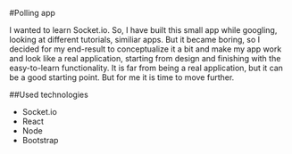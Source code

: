 #Polling app

I wanted to learn Socket.io. So, I have built this small app while googling, looking at different tutorials, similiar apps. But it became boring, so I decided for my end-result to conceptualize it a bit and make my app work and look like a real application, starting from design and finishing with the easy-to-learn functionality. It is far from being a real application, but it can be a good starting point. But for me it is time to move further.

##Used technologies

* Socket.io
* React
* Node
* Bootstrap
